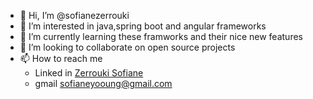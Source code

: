 - 👋 Hi, I’m @sofianezerrouki
- 👀 I’m interested in java,spring boot and angular frameworks
- 🌱 I’m currently learning these framworks and their nice new features  
- 💞️ I’m looking to collaborate on open source projects 
- 📫 How to reach me 
  - Linked in [Zerrouki Sofiane](https://github.com/user/repo/blob/branch/other_file.md)
  - gmail sofianeyooung@gmail.com

<!---
sofianezerrouki/sofianezerrouki is a ✨ special ✨ repository because its `README.md` (this file) appears on your GitHub profile.
You can click the Preview link to take a look at your changes.
--->
